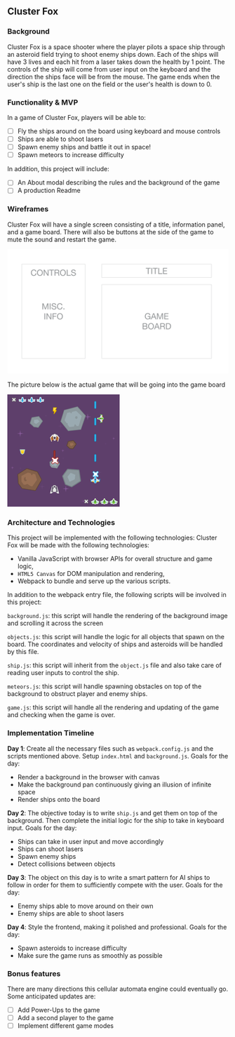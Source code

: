 ## Cluster Fox

### Background  

Cluster Fox is a space shooter where the player pilots a space ship through an asteroid field trying to shoot enemy ships down. Each of the ships will have 3 lives and each hit from a laser takes down the health by 1 point. The controls of the ship will come from user input on the keyboard and the direction the ships face will be from the mouse. The game ends when the user's ship is the last one on the field or the user's health is down to 0.

### Functionality & MVP  

In a game of Cluster Fox, players will be able to:

- [ ] Fly the ships around on the board using keyboard and mouse controls
- [ ] Ships are able to shoot lasers 
- [ ] Spawn enemy ships and battle it out in space!
- [ ] Spawn meteors to increase difficulty

In addition, this project will include:

- [ ] An About modal describing the rules and the background of the game
- [ ] A production Readme

### Wireframes

Cluster Fox will have a single screen consisting of a title, information panel, 
and a game board. There will also be buttons at the side of the game to mute the sound
and restart the game.

![wireframes](wireframe/load_page.png)

The picture below is the actual game that will be going into the game board

![wireframes](wireframe/game.png)

### Architecture and Technologies

This project will be implemented with the following technologies:
Cluster Fox will be made with the following technologies:

- Vanilla JavaScript with browser APIs for overall structure and game logic,
- `HTML5 Canvas` for DOM manipulation and rendering,
- Webpack to bundle and serve up the various scripts.

In addition to the webpack entry file, the following scripts will be involved in this project:

`background.js`: this script will handle the rendering of the background image and scrolling it across the screen

`objects.js`: this script will handle the logic for all objects that spawn on the board. The coordinates and velocity of ships and asteroids will be handled by this file.

`ship.js`: this script will inherit from the `object.js` file and also take care of reading user inputs to control the ship.

`meteors.js`: this script will handle spawning obstacles on top of the background to obstruct player and enemy ships.

`game.js`: this script will handle all the rendering and updating of the game and checking when the game is over.

### Implementation Timeline

**Day 1**: Create all the necessary files such as `webpack.config.js` and the scripts mentioned above. Setup `index.html` and `background.js`. Goals for the day:

- Render a background in the browser with canvas
- Make the background pan continuously giving an illusion of infinite space
- Render ships onto the board

**Day 2**: The objective today is to write `ship.js` and get them on top of the background. Then complete the initial logic for the ship to take in keyboard input.  Goals for the day:

- Ships can take in user input and move accordingly
- Ships can shoot lasers
- Spawn enemy ships
- Detect collisions between objects

**Day 3**: The object on this day is to write a smart pattern for AI ships to follow in order for them to sufficiently compete with the user. Goals for the day:

- Enemy ships able to move around on their own
- Enemy ships are able to shoot lasers 


**Day 4**: Style the frontend, making it polished and professional.  Goals for the day:

- Spawn asteroids to increase difficulty
- Make sure the game runs as smoothly as possible

### Bonus features

There are many directions this cellular automata engine could eventually go.  Some anticipated updates are:

- [ ] Add Power-Ups to the game
- [ ] Add a second player to the game
- [ ] Implement different game modes